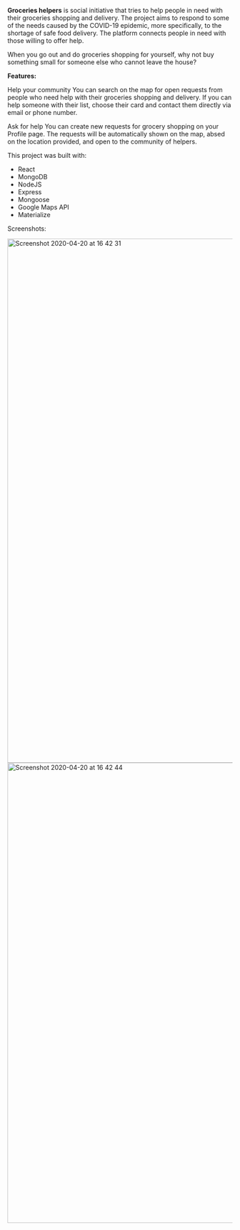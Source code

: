 **Groceries helpers** is social initiative that tries to help people in need with their groceries shopping and delivery. The project aims to respond to some of the needs caused by the COVID-19 epidemic, more specifically, to the shortage of safe food delivery. The platform connects people in need with those willing to offer help.

When you go out and do groceries shopping for yourself, why not buy something small for someone else who cannot leave the house?

**Features:**

Help your community
You can search on the map for open requests from people who need help with their groceries shopping and delivery. If you can help someone with their list, choose their card and contact them directly via email or phone number.

Ask for help
You can create new requests for grocery shopping on your Profile page. The requests will be automatically shown on the map, absed on the location provided, and open to the community of helpers.

This project was built with:

- React
- MongoDB
- NodeJS
- Express
- Mongoose
- Google Maps API
- Materialize

Screenshots:

<img width="1174" alt="Screenshot 2020-04-20 at 16 42 31" src="https://user-images.githubusercontent.com/59360584/79810941-3d167080-8329-11ea-89b0-b513a5469df1.png">

<img width="1031" alt="Screenshot 2020-04-20 at 16 42 44" src="https://user-images.githubusercontent.com/59360584/79810957-50c1d700-8329-11ea-83a3-41511e18ce57.png">
